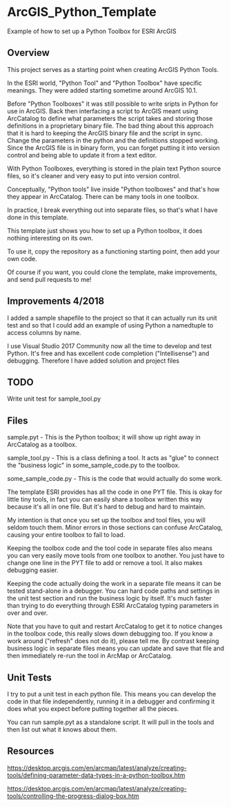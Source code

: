# ArcGIS_Python_Template
Example of how to set up a Python Toolbox for ESRI ArcGIS

## Overview

This project serves as a starting point when creating ArcGIS Python Tools.

In the ESRI world, "Python Tool" and "Python Toolbox" have specific
meanings.  They were added starting sometime around ArcGIS 10.1. 

Before "Python Toolboxes" it was still possible to write sripts in
Python for use in ArcGIS. Back then interfacing a script to ArcGIS
meant using ArcCatalog to define what parameters the script takes and
storing those definitions in a proprietary binary file. The bad thing
about this approach that it is hard to keeping the ArcGIS binary file
and the script in sync. Change the parameters in the python and the
definitions stopped working. Since the ArcGIS file is in binary form,
you can forget putting it into version control and being able to
update it from a text editor.

With Python Toolboxes, everything is stored in the plain text Python
source files, so it's cleaner and very easy to put into version
control.

Conceptually, "Python tools" live inside "Python toolboxes" and that's
how they appear in ArcCatalog. There can be many tools in one toolbox.

In practice, I break everything out into separate files,
so that's what I have done in this template.

This template just shows you how to set up a Python toolbox, it does nothing interesting on its own.

To use it, copy the repository as a functioning starting point, then add your own code.

Of course if you want, you could clone the template, make improvements, and send pull requests to me!

## Improvements 4/2018

I added a sample shapefile to the project so that it can actually run its unit test
and so that I could add an example of using Python a namedtuple to access columns by name.

I use Visual Studio 2017 Community now all the time to develop and
test Python. It's free and has excellent code completion
("Intellisense") and debugging. Therefore I have added solution and project files

## TODO

Write unit test for sample_tool.py

## Files

sample.pyt - This is the Python toolbox; it will show up right away in ArcCatalog as a toolbox.

sample_tool.py - This is a class defining a tool. It acts as "glue" to connect the
"business logic" in some_sample_code.py to the toolbox.

some_sample_code.py - This is the code that would actually do some work.

The template ESRI provides has all the code in one PYT file. This is okay for little tiny tools, 
in fact you can easily share a toolbox written this way because it's all in one file. 
But it's hard to debug and hard to maintain.

My intention is that once you set up the toolbox and tool files, you will seldom touch them.
Minor errors in those sections can confuse ArcCatalog, causing your entire toolbox to fail to load.

Keeping the toolbox code and the tool code in separate files also means you can very easily move tools from one toolbox to another.
You just have to change one line in the PYT file to add or remove a tool. It also makes debugging easier.

Keeping the code actually doing the work in a separate file means it can be tested stand-alone in a debugger.
You can hard code paths and settings in the unit test section and run the business logic by itself. 
It's much faster than trying to do everything through ESRI ArcCatalog typing parameters in over and over.

Note that you have to quit and restart ArcCatalog to get it to notice changes in the toolbox code, 
this really slows down debugging too. If you know a work around ("refresh" does not do it), please tell me.
By contrast keeping business logic in separate files means you can update and save that file and then
immediately re-run the tool in ArcMap or ArcCatalog.

## Unit Tests

I try to put a unit test in each python file. This means you can develop the code in that file independently,
running it in a debugger and confirming it does what you expect before putting together all the pieces. 

You can run sample.pyt as a standalone script. It will pull in the tools and then list out what it knows about them.

## Resources

https://desktop.arcgis.com/en/arcmap/latest/analyze/creating-tools/defining-parameter-data-types-in-a-python-toolbox.htm

https://desktop.arcgis.com/en/arcmap/latest/analyze/creating-tools/controlling-the-progress-dialog-box.htm

